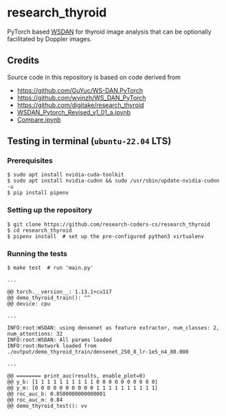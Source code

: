 # research_thyroid

PyTorch based [WSDAN](https://arxiv.org/abs/1901.09891v2) for thyroid image analysis that can be optionally facilitated by Doppler images.

## Credits

Source code in this repository is based on code derived from

- https://github.com/GuYuc/WS-DAN.PyTorch
- https://github.com/wvinzh/WS_DAN_PyTorch
- https://github.com/digitake/research_thyroid
- [WSDAN_Pytorch_Revised_v1_01_a.ipynb](https://colab.research.google.com/drive/1LN4KjBwtq6hUG42LtSLCmIVPasehKeKq)
- [Compare.ipynb](https://colab.research.google.com/drive/1kxMFgo1LyVqPYqhS6_UJKUsVvA2-l9wk)

## Testing in terminal (`ubuntu-22.04` LTS)

### Prerequisites

```
$ sudo apt install nvidia-cuda-toolkit
$ sudo apt install nvidia-cudnn && sudo /usr/sbin/update-nvidia-cudnn -u
$ pip install pipenv
```

### Setting up the repository

```
$ git clone https://github.com/research-coders-cs/research_thyroid
$ cd research_thyroid
$ pipenv install  # set up the pre-configured python3 virtualenv
```

### Running the tests

```
$ make test  # run 'main.py'

...

@@ torch.__version__: 1.13.1+cu117
@@ demo_thyroid_train(): ^^
@@ device: cpu

...

INFO:root:WSDAN: using densenet as feature extractor, num_classes: 2, num_attentions: 32
INFO:root:WSDAN: All params loaded
INFO:root:Network loaded from ./output/demo_thyroid_train/densenet_250_8_lr-1e5_n4_80.000

...

@@ ======== print_auc(results, enable_plot=0)
@@ y_b: [1 1 1 1 1 1 1 1 1 1 0 0 0 0 0 0 0 0 0 0]
@@ y_m: [0 0 0 0 0 0 0 0 0 0 1 1 1 1 1 1 1 1 1 1]
@@ roc_auc_b: 0.8500000000000001
@@ roc_auc_m: 0.84
@@ demo_thyroid_test(): vv
```
